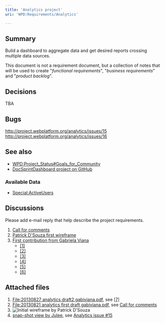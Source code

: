```yaml
---
title: 'Analytics project'
uri: 'WPD:Requirements/Analytics'

---
```

## Summary

Build a dashboard to aggregate data and get desired reports crossing multiple data sources.

This document is not a requirement document, but a collection of notes that will be used to create "*functional requirements*", "*business requirements*" and "*product backlog*".

## Decisions

TBA

## Bugs

<http://project.webplatform.org/analytics/issues/15> <http://project.webplatform.org/analytics/issues/16>

## See also

-   [WPD:Project\_Status\#Goals\_for\_Community](/WPD:Project_Status#Goals_for_Community)
-   [DocSprintDashboard project on GitHub](https://github.com/webplatform/DocSprintDashboard)

### Available Data

-   [Special:ActiveUsers](/Special:ActiveUsers)

## Discussions

Please add e-mail reply that help describe the project requirements.

1.  [Call for comments](http://lists.w3.org/Archives/Public/public-wpd-analytics/2013JulSep/0023.html)
2.  [Patrick D'Souza first wireframe](http://lists.w3.org/Archives/Public/public-wpd-analytics/2013JulSep/0010.html)
3.  [First contribution from Gabriela Viana](http://lists.w3.org/Archives/Public/public-webplatform/2013Aug/0105.html)
    -   [[1]](http://lists.w3.org/Archives/Public/public-webplatform/2013Aug/0110.html)
    -   [[2]](http://lists.w3.org/Archives/Public/public-webplatform/2013Aug/0111.html)
    -   [[3]](http://lists.w3.org/Archives/Public/public-webplatform/2013Aug/0149.html)
    -   [[4]](http://lists.w3.org/Archives/Public/public-webplatform/2013Aug/0155.html)
    -   [[5]](http://lists.w3.org/Archives/Public/public-webplatform/2013Aug/0157.html)
    -   [[6]](http://lists.w3.org/Archives/Public/public-wpd-analytics/2013JulSep/0024.html)

## Attached files

1.  [File:20130827 analytics draft2 gabiviana.pdf](/File:20130827_analytics_draft2_gabiviana.pdf), see [[7]](http://lists.w3.org/Archives/Public/public-wpd-analytics/2013JulSep/0024.html)
2.  [File:20130821 analytics first draft gabiviana.pdf](/File:20130821_analytics_first_draft_gabiviana.pdf), see [Call for comments](http://lists.w3.org/Archives/Public/public-wpd-analytics/2013JulSep/0023.html)
3.  ![Initial wireframe by Patrick D'Souza](//static.webplatform.org/b/b5/20130800_analytics_pdsouza_wireframe.png)
4.  [snap-shot view by Julee](http://project.webplatform.org/files/show/13), see [Analytics issue \#15](http://project.webplatform.org/analytics/issues/15)

